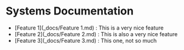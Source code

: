 # Systems Documentation

* [Feature 1](_docs/Feature 1.md) : This is a very nice feature
* [Feature 2](_docs/Feature 2.md) : This is also a very nice feature
* [Feature 3](_docs/Feature 3.md) : This one, not so much
